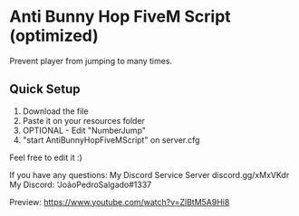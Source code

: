 # Anti Bunny Hop FiveM Script (optimized)

Prevent player from jumping to many times.

## Quick Setup ##
1. Download the file
2. Paste it on your resources folder
3. OPTIONAL - Edit "NumberJump"
4. "start AntiBunnyHopFiveMScript" on server.cfg

Feel free to edit it :)

If you have any questions:
My Discord Service Server discord.gg/xMxVKdr
My Discord: 'JoãoPedroSalgado#1337

Preview: https://www.youtube.com/watch?v=ZlBtM5A9Hi8
